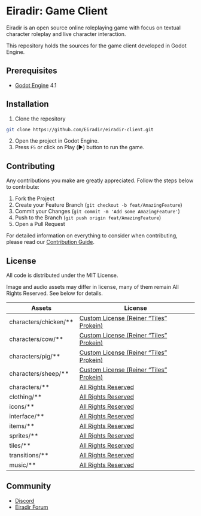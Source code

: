 # Eiradir: Game Client

Eiradir is an open source online roleplaying game with focus on textual character roleplay and live character interaction.

This repository holds the sources for the game client developed in Godot Engine.

## Prerequisites

- [Godot Engine](https://godotengine.org/) 4.1

## Installation

1. Clone the repository
```sh
git clone https://github.com/Eiradir/eiradir-client.git
```

2. Open the project in Godot Engine.
3. Press `F5` or click on Play (▶️) button to run the game.

## Contributing

Any contributions you make are greatly appreciated. Follow the steps below to contribute:

1. Fork the Project
2. Create your Feature Branch (`git checkout -b feat/AmazingFeature`)
3. Commit your Changes (`git commit -m 'Add some AmazingFeature'`)
4. Push to the Branch (`git push origin feat/AmazingFeature`)
5. Open a Pull Request

For detailed information on everything to consider when contributing, please read our [Contribution Guide](CONTRIBUTING.md).

## License

All code is distributed under the MIT License. 

Image and audio assets may differ in license, many of them remain All Rights Reserved. See below for details.

|Assets|License|
|---|---|
|characters/chicken/**|[Custom License (Reiner “Tiles” Prokein)](LICENSE-REINER.md)
|characters/cow/**|[Custom License (Reiner “Tiles” Prokein)](LICENSE-REINER.md)
|characters/pig/**|[Custom License (Reiner “Tiles” Prokein)](LICENSE-REINER.md)
|characters/sheep/**|[Custom License (Reiner “Tiles” Prokein)](LICENSE-REINER.md)
|characters/**|[All Rights Reserved](LICENSE-ARR.md)
|clothing/**|[All Rights Reserved](LICENSE-ARR.md)
|icons/**|[All Rights Reserved](LICENSE-ARR.md)
|interface/**|[All Rights Reserved](LICENSE-ARR.md)
|items/**|[All Rights Reserved](LICENSE-ARR.md)
|sprites/**|[All Rights Reserved](LICENSE-ARR.md)
|tiles/**|[All Rights Reserved](LICENSE-ARR.md)
|transitions/**|[All Rights Reserved](LICENSE-ARR.md)
|music/**|[All Rights Reserved](LICENSE-ARR.md)

## Community

- [Discord](https://discord.gg/BsDu2JB)
- [Eiradir Forum](https://forum.eiradir.net)
